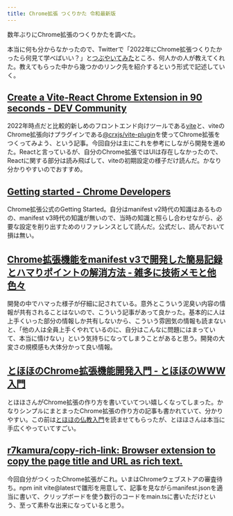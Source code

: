 ```yaml
---
title: Chrome拡張 つくりかた 令和最新版
---
```

数年ぶりにChrome拡張のつくりかたを調べた。

本当に何も分からなかったので、Twitterで「2022年にChrome拡張つくりたかったら何見て学べばいい？」と[つぶやいてみた](https://twitter.com/r7kamura/status/1522696083109212160)ところ、何人かの人が教えてくれた。教えてもらった中から幾つかのリンク先を紹介するという形式で記述していく。

[Create a Vite-React Chrome Extension in 90 seconds - DEV Community](https://dev.to/jacksteamdev/create-a-vite-react-chrome-extension-in-90-seconds-3df7)
---------------------------------------------------------------------------------------------------------------------------------------------------------

2022年時点だと比較的新しめのフロントエンド向けツールである[vite](https://github.com/vitejs/vite)と、viteのChrome拡張向けプラグインである[@crxjs/vite-plugin](https://github.com/crxjs/rollup-plugin-chrome-extension)を使ってChrome拡張をつくってみよう、という記事。今回自分は主にこれを参考にしながら開発を進めた。Reactと言っているが、自分のChrome拡張ではUIは存在しなかったので、Reactに関する部分は読み飛ばして、viteの初期設定の様子だけ読んだ。かなり分かりやすいのでおすすめ。

[Getting started - Chrome Developers](https://developer.chrome.com/docs/extensions/mv3/getstarted/)
---------------------------------------------------------------------------------------------------

Chrome拡張公式のGetting Started。自分はmanifest v2時代の知識はあるものの、manifest v3時代の知識が無いので、当時の知識と照らし合わせながら、必要な設定を削り出すためのリファレンスとして読んだ。公式だし、読んでおいて損は無い。

[Chrome拡張機能をmanifest v3で開発した簡易記録とハマりポイントの解消方法 - 雑多に技術メモと他色々](https://yamakisso.hatenablog.com/entry/2022/02/23/080234)
----------------------------------------------------------------------------------------------------------------------

開発の中でハマった様子が仔細に記されている。意外とこういう泥臭い内容の情報が共有されることはないので、こういう記事があって良かった。基本的に人は上手くいった部分の情報しか共有しないから、こういう雰囲気の情報も読まないと、「他の人は全員上手くやれているのに、自分はこんなに問題にはまっていて、本当に情けない」という気持ちになってしまうことがあると思う。開発の大変さの規模感も大体分かって良い情報。

[とほほのChrome拡張機能開発入門 - とほほのWWW入門](https://www.tohoho-web.com/ex/chrome_extension.html)
-------------------------------------------------------------------------------------

とほほさんがChrome拡張の作り方を書いていてつい嬉しくなってしまった。かなりシンプルにまとまったChrome拡張の作り方の記事も書かれていて、分かりやすい。この前は[とほほの仏教入門](https://www.tohoho-web.com/ot/buddhism.html)を読ませてもらったが、とほほさんは本当に手広くやっていてすごい。

[r7kamura/copy-rich-link: Browser extension to copy the page title and URL as rich text.](https://github.com/r7kamura/copy-rich-link)
-------------------------------------------------------------------------------------------------------------------------------------

今回自分がつくったChrome拡張がこれ。いまはChromeウェブストアの審査待ち。npm init vite@latestで雛形を用意して、記事を見ながらmanifest.jsonを適当に書いて、クリップボードを使う数行のコードをmain.tsに書いただけという、至って素朴な出来になっていると思う。
